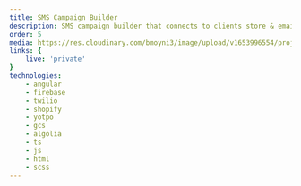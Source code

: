 ```yaml
---
title: SMS Campaign Builder
description: SMS campaign builder that connects to clients store & email user data in order to query segments based on an array of actions.
order: 5
media: https://res.cloudinary.com/bmoyni3/image/upload/v1653996554/projects/sms-campaign-builder-icon_vebmap.png
links: {
    live: 'private'
}
technologies: 
    - angular
    - firebase
    - twilio
    - shopify
    - yotpo
    - gcs
    - algolia
    - ts
    - js
    - html
    - scss
---
```



